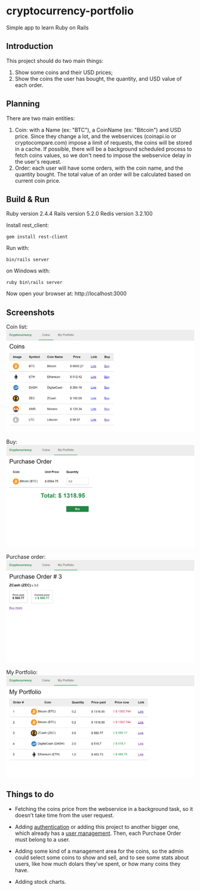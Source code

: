# cryptocurrency-portfolio
Simple app to learn Ruby on Rails

## Introduction
This project should do two main things:

1. Show some coins and their USD prices;
2. Show the coins the user has bought, the quantity, and USD value of each order.

## Planning
There are two main entities:

1. Coin: with a Name (ex: "BTC"), a CoinName (ex: "Bitcoin") and USD price. Since they change a lot, and the webservices (coinapi.io or cryptocompare.com) impose a limit of requests, the coins will be stored in a cache. If possible, there will be a background scheduled process to fetch coins values, so we don't need to impose the webservice delay in the user's request.
2. Order: each user will have some orders, with the coin name, and the quantity bought. The total value of an order will be calculated based on current coin price.

## Build & Run

Ruby version 2.4.4
Rails version 5.2.0
Redis version 3.2.100

Install rest_client:
```
gem install rest-client
```

Run with:
```
bin/rails server
```
on Windows with:
```
ruby bin\rails server
```

Now open your browser at: http://localhost:3000

## Screenshots

Coin list:
![Coins list](doc/images/coins.png)

Buy:
![Buy page](doc/images/buy.png)

Purchase order:
![Purchase order](doc/images/purchase_order.png)

My Portfolio:
![Purchase orders list](doc/images/my_portfolio.png)

## Things to do

 - Fetching the coins price from the webservice in a background task, so it doesn't take time from the user request.

 - Adding [authentication](http://guides.rubyonrails.org/getting_started.html#basic-authentication) or adding this project to another bigger one, which already has a [user management](http://guides.rubyonrails.org/security.html#user-management). Then, each Purchase Order must belong to a user.

 - Adding some kind of a management area for the coins, so the admin could select some coins to show and sell, and to see some stats about users, like how much dolars they've spent, or how many coins they have.

 - Adding stock charts.
